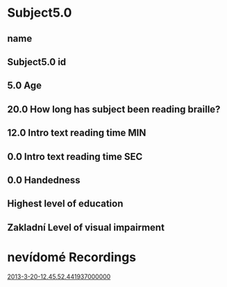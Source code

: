 Subject5.0
=======

name
-----
Subject5.0
id
-----
5.0
Age
-----
20.0
How long has subject been reading braille?
-----
12.0
Intro text reading time MIN
-----
0.0
Intro text reading time SEC
-----
0.0
Handedness
-----

Highest level of education
-----
Zakladní
Level of visual impairment
-----
nevídomé
Recordings
===========
[2013-3-20-12.45.52.441937000000](2013-3-20-12.45.52.441937000000/Recording.md)
